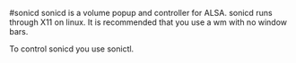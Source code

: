 #sonicd
sonicd is a volume popup and controller for ALSA.
sonicd runs through X11 on linux.
It is recommended that you use a wm with no window bars.

To control sonicd you use sonictl.